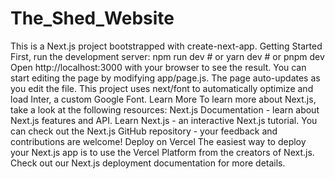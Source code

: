 # The_Shed_Website

This is a Next.js project bootstrapped with create-next-app.  Getting Started First, run the development server:  npm run dev # or yarn dev # or pnpm dev Open http://localhost:3000 with your browser to see the result.  You can start editing the page by modifying app/page.js. The page auto-updates as you edit the file.  This project uses next/font to automatically optimize and load Inter, a custom Google Font.  Learn More To learn more about Next.js, take a look at the following resources:  Next.js Documentation - learn about Next.js features and API. Learn Next.js - an interactive Next.js tutorial. You can check out the Next.js GitHub repository - your feedback and contributions are welcome!  Deploy on Vercel The easiest way to deploy your Next.js app is to use the Vercel Platform from the creators of Next.js.  Check out our Next.js deployment documentation for more details.
